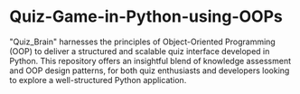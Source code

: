# Quiz-Game-in-Python-using-OOPs
"Quiz_Brain" harnesses the principles of Object-Oriented Programming (OOP) to deliver a structured and scalable quiz interface developed in Python. This repository offers an insightful blend of knowledge assessment and OOP design patterns, for both quiz enthusiasts and developers looking to explore a well-structured Python application.

